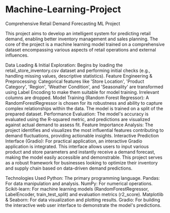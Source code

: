 # Machine-Learning-Project
Comprehensive Retail Demand Forecasting ML Project

This project aims to develop an intelligent system for predicting retail demand, enabling better inventory management and sales planning. The core of the project is a machine learning model trained on a comprehensive dataset encompassing various aspects of retail operations and external influences.

Data Loading & Initial Exploration: Begins by loading the retail_store_inventory.csv dataset and performing initial checks (e.g., handling missing values, descriptive statistics).
Feature Engineering & Preprocessing: Categorical features like 'Store Location', 'Product Category', 'Region', 'Weather Condition', and 'Seasonality' are transformed using Label Encoding to make them suitable for model training. Irrelevant columns are dropped.
Model Training (Random Forest Regressor): A RandomForestRegressor is chosen for its robustness and ability to capture complex relationships within the data. The model is trained on a split of the prepared dataset.
Performance Evaluation: The model's accuracy is evaluated using the R-squared metric, and predictions are visualized against actual demand to assess fit.
Feature Importance Analysis: The project identifies and visualizes the most influential features contributing to demand fluctuations, providing actionable insights.
Interactive Prediction Interface (Gradio): For practical application, an interactive Gradio application is integrated. This interface allows users to input various product and store parameters and instantly receive a demand forecast, making the model easily accessible and demonstrable.
This project serves as a robust framework for businesses looking to optimize their inventory and supply chain based on data-driven demand predictions.

Technologies Used
Python: The primary programming language.
Pandas: For data manipulation and analysis.
NumPy: For numerical operations.
Scikit-learn: For machine learning models (RandomForestRegressor, LabelEncoder, train_test_split) and evaluation metrics (r2_score).
Matplotlib & Seaborn: For data visualization and plotting results.
Gradio: For building the interactive web user interface to demonstrate the model's predictions.
